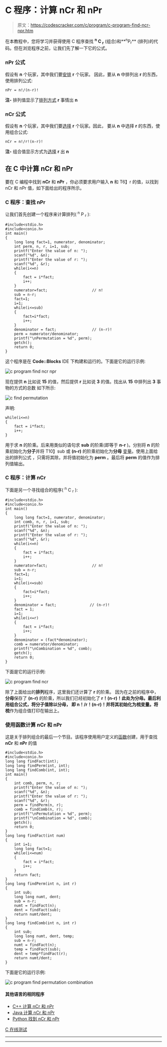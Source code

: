 # C 程序：计算 nCr 和 nPr 

> 原文：<https://codescracker.com/c/program/c-program-find-ncr-npr.htm>

在本教程中，您将学习并获得使用 C 程序查找 **<sup>n</sup> C <sub>r</sub>** (组合)和**<sup>n</sup>P<sub>r</sub>** (排列)的代码。但在浏览程序之前，让我们先了解一下它的公式。

### nPr 公式

假设有 **n** 个玩家，其中我们要<u>安排</u> **r** 个玩家。 因此，要从 **n** 中排列出 **r** 的东西，使用排列公式:

```
nPr = n!/(n-r)!
```

**注-** 排列值显示了<u>排列方式</u> **r** 事情出 **n**

### nCr 公式

假设有 **n** 个玩家，其中我们要<u>选择</u> **r** 个玩家。因此， 要从 **n** 中选择 **r** 的东西，使用组合公式:

```
nCr = n!/r!(n-r)!
```

**注-** 组合值显示方式为<u>选择</u> **r** 出 **n**

## 在 C 中计算 nCr 和 nPr

要在 C 编程中找到 **nCr** 和 **nPr** ，你必须要求用户输入 **n** 和 T6】r 的值，以找到 nCr 和 nPr 值，如下面给出的程序所示。

### C 程序：查找 nPr 

让我们首先创建一个程序来计算排列( <sup>n</sup> P <sub>r</sub> ):

```
#include<stdio.h>
#include<conio.h>
int main()
{
    long long fact=1, numerator, denominator;
    int perm, n, r, i=1, sub;
    printf("Enter the value of n: ");
    scanf("%d", &n);
    printf("Enter the value of r: ");
    scanf("%d", &r);
    while(i<=n)
    {
        fact = i*fact;
        i++;
    }
    numerator=fact;                    // n!
    sub = n-r;
    fact=1;
    i=1;
    while(i<=sub)
    {
        fact=i*fact;
        i++;
    }
    denominator = fact;                // (n-r)!
    perm = numerator/denominator;
    printf("\nPermutation = %d", perm);
    getch();
    return 0;
}
```

这个程序是在 **Code::Blocks** IDE 下构建和运行的。下面是它的运行示例:

![c program find ncr npr](img/3c7de4391816f47ab5132ad190ee1995.png)

现在提供 **n** 比如说 **15** 的值，然后提供 **r** 比如说 **3** 的值。找出从 **15** 中排列出 **3** 事物的方式的总数 如下所示:

![c find permutation](img/ab2d6b0c311983c4291fb44cd00ee290.png)

声明:

```
while(i<=n)
{
    fact = i*fact;
    i++;
}
```

用于求 **n** 的阶乘。后来用类似的语句求 **sub** 的阶乘(即等于 **n-r** )。分别将 **n** 的阶乘初始化为**分子**并将 T10】sub 或 **(n-r)** 的阶乘初始化为**分母** [变量](/c/c-variables.htm)。使用上面给出的排列公式 ，只需将其除，并将值初始化为 **perm** 。最后将 **perm** 的值作为排列值输出。

### C 程序：计算 nCr 

下面是另一个寻找组合的程序( <sup>n</sup> C <sub>r</sub> ):

```
#include<stdio.h>
#include<conio.h>
int main()
{
    long long fact=1, numerator, denominator;
    int comb, n, r, i=1, sub;
    printf("Enter the value of n: ");
    scanf("%d", &n);
    printf("Enter the value of r: ");
    scanf("%d", &r);
    while(i<=n)
    {
        fact = i*fact;
        i++;
    }
    numerator=fact;                    // n!
    sub = n-r;
    fact=1;
    i=1;
    while(i<=sub)
    {
        fact=i*fact;
        i++;
    }
    denominator = fact;               // (n-r)!
    fact = 1;
    i=1;
    while(i<=r)
    {
        fact = i*fact;
        i++;
    }
    denominator = (fact*denominator);
    comb = numerator/denominator;
    printf("\nCombination = %d", comb);
    getch();
    return 0;
}
```

下面是它的运行示例:

![c program find ncr](img/23cebd0939c7236761ebad9225039e7f.png)

除了上面给出的**排列**程序，这里我们还计算了 **r** 的阶乘。 因为在之前的程序中，**分母**保存了 **(n-r)** 的阶乘，所以我们已经初始化了 **r！(n-r)！**此处为分母。最后利用组合公式，将分子值除以分母， 即 **n！/r！(n-r)！**并将其初始化为**梳**变量。将**梳**作为组合值打印在输出上。

### 使用函数计算 nCr 和 nPr

这是关于排列组合的最后一个节目。该程序使用用户定义的[函数](/c/c-functions.htm)创建，用于查找 **nCr** 和 **nPr** 的值

```
#include<stdio.h>
#include<conio.h>
long long findFact(int);
long long findPerm(int, int);
long long findComb(int, int);
int main()
{
    int comb, perm, n, r;
    printf("Enter the value of n: ");
    scanf("%d", &n);
    printf("Enter the value of r: ");
    scanf("%d", &r);
    perm = findPerm(n, r);
    comb = findComb(n, r);
    printf("\nPermutation = %d", perm);
    printf("\nCombination = %d", comb);
    getch();
    return 0;
}
long long findFact(int num)
{
    int i=1;
    long long fact=1;
    while(i<=num)
    {
        fact = i*fact;
        i++;
    }
    return fact;
}
long long findPerm(int n, int r)
{
    int sub;
    long long numt, dent;
    sub = n-r;
    numt = findFact(n);
    dent = findFact(sub);
    return numt/dent;
}
long long findComb(int n, int r)
{
    int sub;
    long long numt, dent, temp;
    sub = n-r;
    numt = findFact(n);
    temp = findFact(sub);
    dent = temp*findFact(r);
    return numt/dent;
}
```

下面是它的运行示例:

![c program find permutation combination](img/b2a4f2964c79a95e142c4d466c988947.png)

#### 其他语言的相同程序

*   [C++ 计算 nCr 和 nPr](/cpp/program/cpp-program-find-ncr-npr.htm)
*   [Java 计算 nCr 和 nPr](/java/program/java-program-find-ncr-npr.htm)
*   [Python 找到 nCr 和 nPr](/python/program/python-program-find-ncr-npr.htm)

[C 在线测试](/exam/showtest.php?subid=2)

* * *

* * *